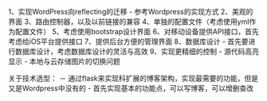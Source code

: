 1、实现WordPress向reflecting的迁移
    - 参考Wordpress的实现方式
2、美观的界面
3、路由控制器，以及以前链接的兼容
4、单独的配置文件（考虑使用yml作为配置文件）
5、考虑使用bootstrap设计界面
6、对移动设备提供API接口，首先考虑给iOS平台提供接口
7、提供后台方便的管理界面
8、数据库设计
    - 首先要进行数据库设计，考虑数据库设计的灵活与高效
9、实现更精细的控制
    - 源代码高亮显示
    - 本地与云存储图片的切换问题

关于技术选型：
    － 通过flask来实现科扩展的博客架构，实现最需要的功能，但是又是Wordpress中没有的
    - 首先实现基本的功能点，可以写博客，可以增删查改
